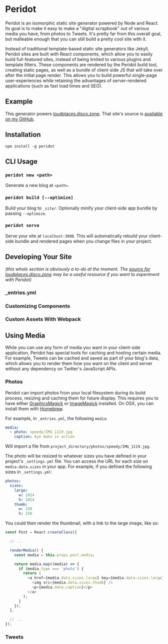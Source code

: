 # Peridot

Peridot is an isomorphic static site generator powered by Node and React. Its goal is to make it easy to make a "digital scrapbook" out of various media you have, from photos to Tweets. It's pretty far from this overall goal, but malleable enough that you can still build a pretty cool site with it.

Instead of traditional template-based static site generators like Jekyll, Peridot sites are built with React components, which allow you to easily build full-featured sites, instead of being limited to various plugins and template filters. These components are rendered by the Peridot build tool, creating static pages, as well as a bundle of client-side JS that will take over after the initial page render. This allows you to build powerful single-page user-experiences while retaining the advantages of server-rendered applications (such as fast load times and SEO).

## Example

This generator powers [loudplaces.disco.zone](http://loudplaces.disco.zone). That site's source is [available on my GitHub](https://github.com/thomasboyt/loudplaces.disco.zone).

## Installation

```
npm install -g peridot
```

## CLI Usage

### `peridot new <path>`

Generate a new blog at `<path>`.

### `peridot build [--optimize]`

Build your blog to `_site/`. Optionally minify your client-side app bundle by passing `--optimize`.

### `peridot serve`

Serve your site at `localhost:3000`. This will automatically rebuild your client-side bundle and rendered pages when you change files in your project.

## Developing Your Site

*(this whole section is obviously a to-do at the moment. The [source for loudplaces.disco.zone](https://github.com/thomasboyt/loudplaces.disco.zone) may be a useful resource if you want to experiment with Peridot)*

### _entries.yml

### Customizing Components

### Custom Assets With Webpack

## Using Media

While you can use any form of media you want in your client-side application, Peridot has special tools for caching and hosting certain media. For example, Tweets can be cached and saved as part of your blog's data, which allows you to render them how you want on the client and server without any dependency on Twitter's JavaScript APIs.

### Photos

Peridot can import photos from your local filesystem during its build process, resizing and caching them for future display. This requires you to have either [GraphicsMagick](http://www.graphicsmagick.org/) or [ImageMagick](http://www.imagemagick.org/script/index.php) installed. On OSX, you can install them with [Homebrew](http://brew.sh/).

For example, in `_entries.yml`, the following `media`:

```yaml
media:
  - photo: speedy/IMG_1119.jpg
    caption: Aye Nako in action
```

Will import a file from `project_directory/photos/speedy/IMG_1119.jpg`.

The photo will be resized to whatever sizes you have defined in your project's `_settings.yml` file. You can access the URL for each size on `media.data.sizes` in your app. For example, if you defined the following sizes in `_settings.yml`:

```yaml
photos:
  sizes:
    large:
      w: 1024
      h: 1024
    thumb:
      w: 250
      h: 250
```

You could then render the thumbnail, with a link to the large image, like so:

```js
const Post = React.createClass({

  // ...

  renderMedia() {
    const media = this.props.post.media;

    return media.map((media) => {
      if (media.type === 'photo') {
        return (
          <a href={media.data.sizes.large} key={media.data.sizes.large}>
            <img src={media.data.sizes.thumb} />
            <p>{media.data.caption}</p>
          </a>
        );
      }
    });
  },

  // ...
});
```

### Tweets
